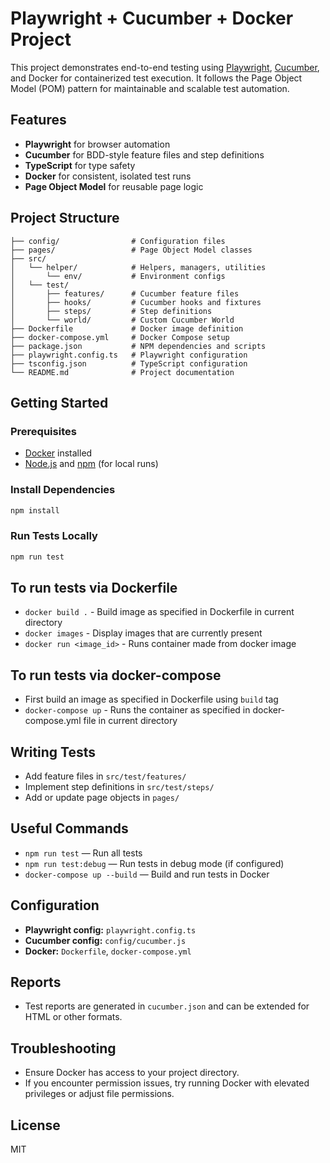 # Playwright + Cucumber + Docker Project

This project demonstrates end-to-end testing using [Playwright](https://playwright.dev/), [Cucumber](https://cucumber.io/), and Docker for containerized test execution. It follows the Page Object Model (POM) pattern for maintainable and scalable test automation.

## Features
- **Playwright** for browser automation
- **Cucumber** for BDD-style feature files and step definitions
- **TypeScript** for type safety
- **Docker** for consistent, isolated test runs
- **Page Object Model** for reusable page logic

## Project Structure
```
├── config/                # Configuration files
├── pages/                 # Page Object Model classes
├── src/
│   └── helper/            # Helpers, managers, utilities
│       └── env/           # Environment configs
│   └── test/
│       ├── features/      # Cucumber feature files
│       ├── hooks/         # Cucumber hooks and fixtures
│       ├── steps/         # Step definitions
│       └── world/         # Custom Cucumber World
├── Dockerfile             # Docker image definition
├── docker-compose.yml     # Docker Compose setup
├── package.json           # NPM dependencies and scripts
├── playwright.config.ts   # Playwright configuration
├── tsconfig.json          # TypeScript configuration
└── README.md              # Project documentation
```

## Getting Started

### Prerequisites
- [Docker](https://www.docker.com/get-started) installed
- [Node.js](https://nodejs.org/) and [npm](https://www.npmjs.com/) (for local runs)

### Install Dependencies
```bash
npm install
```

### Run Tests Locally
```bash
npm run test
```

## To run tests via Dockerfile
- `docker build .` - Build image as specified in Dockerfile in current directory
- `docker images`  - Display images that are currently present
- `docker run <image_id>` - Runs container made from docker image

## To run tests via docker-compose
- First build an image as specified in Dockerfile using `build` tag
- `docker-compose up` - Runs the container as specified in docker-compose.yml file in current directory

## Writing Tests
- Add feature files in `src/test/features/`
- Implement step definitions in `src/test/steps/`
- Add or update page objects in `pages/`

## Useful Commands
- `npm run test` — Run all tests
- `npm run test:debug` — Run tests in debug mode (if configured)
- `docker-compose up --build` — Build and run tests in Docker



## Configuration
- **Playwright config:** `playwright.config.ts`
- **Cucumber config:** `config/cucumber.js`
- **Docker:** `Dockerfile`, `docker-compose.yml`

## Reports
- Test reports are generated in `cucumber.json` and can be extended for HTML or other formats.

## Troubleshooting
- Ensure Docker has access to your project directory.
- If you encounter permission issues, try running Docker with elevated privileges or adjust file permissions.

## License
MIT